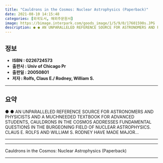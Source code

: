 ```yaml
---
title: "Cauldrons in the Cosmos: Nuclear Astrophysics (Paperback)"
date: 2021-08-10 14:15:48
categories: [외국도서, 해외주문원서]
image: https://bimage.interpark.com/goods_image/1/5/9/0/17601590s.JPG
description: ● ● AN UNPARALLELED REFERENCE SOURCE FOR ASTRONOMERS AND PHYSICISTS AND A MUCHNEEDED TEXTBOOK FOR ADVANCED STUDENTS, CAULDRONS IN THE COSMOS ADDRESSES FUNDAME
---
```


## **정보**

- **ISBN : 0226724573**
- **출판사 : Univ of Chicago Pr**
- **출판일 : 20050801**
- **저자 : Rolfs, Claus E./ Rodney, William S.**

------



## **요약**

●  ●  AN UNPARALLELED REFERENCE SOURCE FOR ASTRONOMERS AND PHYSICISTS AND A MUCHNEEDED TEXTBOOK FOR ADVANCED STUDENTS, CAULDRONS IN THE COSMOS ADDRESSES FUNDAMENTAL QUESTIONS IN THE BURGEONING FIELD OF NUCLEAR ASTROPHYSICS. CLAUS E. ROLFS AND WILLIAM S. RODNEY HAVE MADE MAJOR... 

------



------


Cauldrons in the Cosmos: Nuclear Astrophysics (Paperback) 

------


